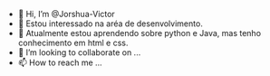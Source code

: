 - 👋 Hi, I’m @Jorshua-Victor
- 👀 Estou interessado na aréa de desenvolvimento.
- 🌱 Atualmente estou aprendendo sobre python e Java, mas tenho conhecimento em html e css.
- 💞️ I’m looking to collaborate on ...
- 📫 How to reach me ...

<!---
Jorshua-Victor/Jorshua-Victor is a ✨ special ✨ repository because its `README.md` (this file) appears on your GitHub profile.
You can click the Preview link to take a look at your changes.
--->
